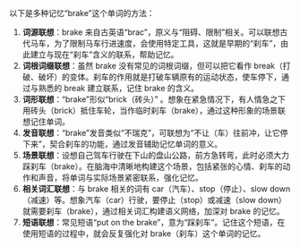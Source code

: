 以下是多种记忆“brake”这个单词的方法：
1. **词源联想**：brake 来自古英语“brac”，原义与“阻碍、限制”相关。可以联想古代马车，为了限制马车行进速度，会使用特定工具，这就是早期的“刹车”，由此建立与现在“刹车”含义的联系，帮助记忆。
2. **词根词缀联想**：虽然 brake 没有常见的词根词缀，但可以把它看作 break（打破、破坏）的变体。刹车的作用就是打破车辆原有的运动状态，使车停下，通过与熟悉的 break 建立联系，记住 brake 的含义。
3. **词形联想**：“brake”形似“brick（砖头）” 。想象在紧急情况下，有人情急之下用砖头（brick）抵住车轮，当作临时刹车（brake），通过这种形象的场景联想记住单词。
4. **发音联想**：“brake”发音类似“不瑞克”，可联想为“不让（车）往前冲，让它停下来”，契合刹车的功能，通过发音辅助记忆单词的意义。
5. **场景联想**：设想自己驾车行驶在下山的盘山公路，前方急转弯，此时必须大力踩刹车（brake）。在脑海中清晰地构建这个场景，包括紧张的心情、刹车的动作和声音，将单词与实际场景紧密联系，强化记忆。
6. **相关词汇联想**：与 brake 相关的词有 car（汽车）、stop（停止）、slow down（减速）等。想象汽车（car）行驶，要停止（stop）或减速（slow down）就需要刹车（brake），通过相关词汇构建语义网络，加深对 brake 的记忆。
7. **短语联想**：常见短语“put on the brake”，意为“踩刹车”。记住这个短语，在使用短语的过程中，就会反复强化对 brake（刹车）这个单词的记忆。 